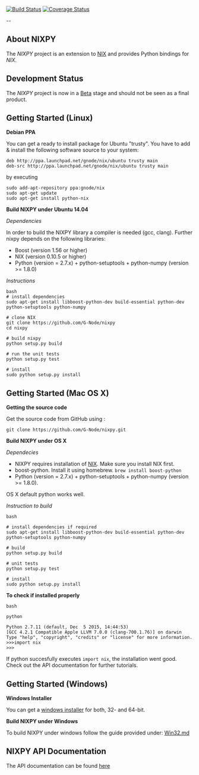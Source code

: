 
[![Build Status](https://travis-ci.org/G-Node/nixpy.png?branch=master)](https://travis-ci.org/G-Node/nixpy)
[![Coverage Status](https://coveralls.io/repos/G-Node/nixpy/badge.png?branch=master)](https://coveralls.io/r/G-Node/nixpy?branch=master)

--

About NIXPY
-------------

The *NIXPY* project is an extension to [NIX](https://github.com/G-Node/nix) and provides Python bindings for *NIX*.

Development Status
------------------

The *NIXPY* project is now in a [Beta](https://github.com/G-Node/nixpy/releases) stage and should not be seen as a final product.

Getting Started (Linux)
-----------------------

**Debian PPA**

You can get a ready to install package for Ubuntu "trusty". You have to add & install the following software source to your system:

```
deb http://ppa.launchpad.net/gnode/nix/ubuntu trusty main 
deb-src http://ppa.launchpad.net/gnode/nix/ubuntu trusty main 
```
by executing 

```
sudo add-apt-repository ppa:gnode/nix
sudo apt-get update
sudo apt-get install python-nix
```

**Build NIXPY under Ubuntu 14.04**

_Dependencies_

In order to build the NIXPY library a compiler is needed (gcc, clang). Further nixpy depends on the following libraries:

- Boost (version 1.56 or higher)
- NIX (version 0.10.5 or higher)
- Python (version = 2.7.x) + python-setuptools + python-numpy (version >= 1.8.0)

_Instructions_

```
bash
# install dependencies
sudo apt-get install libboost-python-dev build-essential python-dev python-setuptools python-numpy

# clone NIX
git clone https://github.com/G-Node/nixpy
cd nixpy

# build nixpy
python setup.py build

# run the unit tests
python setup.py test

# install
sudo python setup.py install
```

Getting Started (Mac OS X)
-------------------------
**Getting the source code**

Get the source code from GitHub using :

`git clone https://github.com/G-Node/nixpy.git`

**Build NIXPY under OS X**

_Dependecies_

- NIXPY requires installation of [NIX](https://github.com/G-Node/nix). Make sure you install NIX first.
- boost-python.
 Install it using homebrew. `brew install boost-python`
- Python (version = 2.7.x) + python-setuptools + python-numpy (version >= 1.8.0). 

OS X default python works well.

_Instruction to build_

```
bash

# install dependencies if required
sudo apt-get install libboost-python-dev build-essential python-dev python-setuptools python-numpy

# build
python setup.py build

# unit tests
python setup.py test

# install 
sudo python setup.py install
```

**To check if installed properly**

```
bash

python

Python 2.7.11 (default, Dec  5 2015, 14:44:53)
[GCC 4.2.1 Compatible Apple LLVM 7.0.0 (clang-700.1.76)] on darwin
Type "help", "copyright", "credits" or "license" for more information.
>>>import nix
>>>
```

If python succesfully executes `import nix`, the installation went good.
Check out the API documentation for further tutorials. 



Getting Started (Windows)
-------------------------

**Windows Installer**

You can get a [windows installer](https://github.com/G-Node/nixpy/releases) for both, 32- and 64-bit.

**Build NIXPY under Windows**

To build NIXPY under windows follow the guide provided under: [Win32.md](https://github.com/G-Node/nixpy/blob/master/Win32.md)

NIXPY API Documentation
---------------------

The API documentation can be found [here](http://g-node.github.io/nixpy/)
